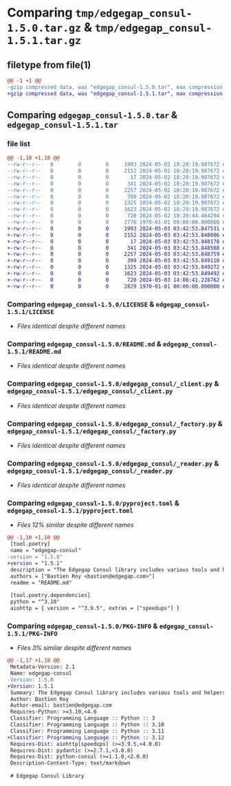 # Comparing `tmp/edgegap_consul-1.5.0.tar.gz` & `tmp/edgegap_consul-1.5.1.tar.gz`

## filetype from file(1)

```diff
@@ -1 +1 @@
-gzip compressed data, was "edgegap_consul-1.5.0.tar", max compression
+gzip compressed data, was "edgegap_consul-1.5.1.tar", max compression
```

## Comparing `edgegap_consul-1.5.0.tar` & `edgegap_consul-1.5.1.tar`

### file list

```diff
@@ -1,10 +1,10 @@
--rw-r--r--   0        0        0     1993 2024-05-02 18:20:19.987672 edgegap_consul-1.5.0/LICENSE
--rw-r--r--   0        0        0     2152 2024-05-02 18:20:19.987672 edgegap_consul-1.5.0/README.md
--rw-r--r--   0        0        0       17 2024-05-02 18:20:19.987672 edgegap_consul-1.5.0/edgegap_consul/BUILD
--rw-r--r--   0        0        0      341 2024-05-02 18:20:19.987672 edgegap_consul-1.5.0/edgegap_consul/__init__.py
--rw-r--r--   0        0        0     2257 2024-05-02 18:20:19.987672 edgegap_consul-1.5.0/edgegap_consul/_client.py
--rw-r--r--   0        0        0      399 2024-05-02 18:20:19.987672 edgegap_consul-1.5.0/edgegap_consul/_configuration.py
--rw-r--r--   0        0        0     1325 2024-05-02 18:20:19.987672 edgegap_consul-1.5.0/edgegap_consul/_factory.py
--rw-r--r--   0        0        0     1623 2024-05-02 18:20:19.987672 edgegap_consul-1.5.0/edgegap_consul/_reader.py
--rw-r--r--   0        0        0      720 2024-05-02 18:20:44.464294 edgegap_consul-1.5.0/pyproject.toml
--rw-r--r--   0        0        0     2778 1970-01-01 00:00:00.000000 edgegap_consul-1.5.0/PKG-INFO
+-rw-r--r--   0        0        0     1993 2024-05-03 03:42:53.847531 edgegap_consul-1.5.1/LICENSE
+-rw-r--r--   0        0        0     2152 2024-05-03 03:42:53.848006 edgegap_consul-1.5.1/README.md
+-rw-r--r--   0        0        0       17 2024-05-03 03:42:53.848178 edgegap_consul-1.5.1/edgegap_consul/BUILD
+-rw-r--r--   0        0        0      341 2024-05-03 03:42:53.848508 edgegap_consul-1.5.1/edgegap_consul/__init__.py
+-rw-r--r--   0        0        0     2257 2024-05-03 03:42:53.848759 edgegap_consul-1.5.1/edgegap_consul/_client.py
+-rw-r--r--   0        0        0      399 2024-05-03 03:42:53.849110 edgegap_consul-1.5.1/edgegap_consul/_configuration.py
+-rw-r--r--   0        0        0     1325 2024-05-03 03:42:53.849272 edgegap_consul-1.5.1/edgegap_consul/_factory.py
+-rw-r--r--   0        0        0     1623 2024-05-03 03:42:53.849492 edgegap_consul-1.5.1/edgegap_consul/_reader.py
+-rw-r--r--   0        0        0      720 2024-05-03 14:08:41.228762 edgegap_consul-1.5.1/pyproject.toml
+-rw-r--r--   0        0        0     2829 1970-01-01 00:00:00.000000 edgegap_consul-1.5.1/PKG-INFO
```

### Comparing `edgegap_consul-1.5.0/LICENSE` & `edgegap_consul-1.5.1/LICENSE`

 * *Files identical despite different names*

### Comparing `edgegap_consul-1.5.0/README.md` & `edgegap_consul-1.5.1/README.md`

 * *Files identical despite different names*

### Comparing `edgegap_consul-1.5.0/edgegap_consul/_client.py` & `edgegap_consul-1.5.1/edgegap_consul/_client.py`

 * *Files identical despite different names*

### Comparing `edgegap_consul-1.5.0/edgegap_consul/_factory.py` & `edgegap_consul-1.5.1/edgegap_consul/_factory.py`

 * *Files identical despite different names*

### Comparing `edgegap_consul-1.5.0/edgegap_consul/_reader.py` & `edgegap_consul-1.5.1/edgegap_consul/_reader.py`

 * *Files identical despite different names*

### Comparing `edgegap_consul-1.5.0/pyproject.toml` & `edgegap_consul-1.5.1/pyproject.toml`

 * *Files 12% similar despite different names*

```diff
@@ -1,10 +1,10 @@
 [tool.poetry]
 name = "edgegap-consul"
-version = "1.5.0"
+version = "1.5.1"
 description = "The Edgegap Consul library includes various tools and helpers for interacting with Consul. It is designed for use within the Edgegap organization."
 authors = ["Bastien Roy <bastien@edgegap.com>"]
 readme = "README.md"
 
 [tool.poetry.dependencies]
 python = "^3.10"
 aiohttp = { version = "^3.9.5", extras = ["speedups"] }
```

### Comparing `edgegap_consul-1.5.0/PKG-INFO` & `edgegap_consul-1.5.1/PKG-INFO`

 * *Files 3% similar despite different names*

```diff
@@ -1,17 +1,18 @@
 Metadata-Version: 2.1
 Name: edgegap-consul
-Version: 1.5.0
+Version: 1.5.1
 Summary: The Edgegap Consul library includes various tools and helpers for interacting with Consul. It is designed for use within the Edgegap organization.
 Author: Bastien Roy
 Author-email: bastien@edgegap.com
 Requires-Python: >=3.10,<4.0
 Classifier: Programming Language :: Python :: 3
 Classifier: Programming Language :: Python :: 3.10
 Classifier: Programming Language :: Python :: 3.11
+Classifier: Programming Language :: Python :: 3.12
 Requires-Dist: aiohttp[speedups] (>=3.9.5,<4.0.0)
 Requires-Dist: pydantic (>=2.7.1,<3.0.0)
 Requires-Dist: python-consul (>=1.1.0,<2.0.0)
 Description-Content-Type: text/markdown
 
 # Edgegap Consul Library
```

